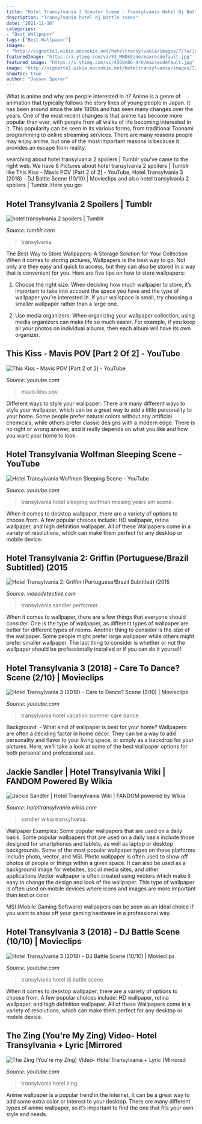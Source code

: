 ```yaml
---
title: "Hotel Transylvania 2 Scooter Scene : Transylvania Hotel Dj Battle Scene"
description: "Transylvania hotel dj battle scene"
date: "2021-11-16"
categories:
- "Best Wallpaper"
tags: ["Best Wallpaper"]
images:
- "http://vignette1.wikia.nocookie.net/hoteltransylvania/images/7/7a/Jackie_Sandler.jpg/revision/latest?cb=20120916211652"
featuredImage: "https://i.ytimg.com/vi/53_MWOk5zno/maxresdefault.jpg"
featured_image: "https://i.ytimg.com/vi/43OVm86-4rU/maxresdefault.jpg"
image: "http://vignette1.wikia.nocookie.net/hoteltransylvania/images/7/7a/Jackie_Sandler.jpg/revision/latest?cb=20120916211652"
ShowToc: true
author: "Jayson Sporer"
---
```



What is anime and why are people interested in it?
Anime is a genre of animation that typically follows the story lines of young people in Japan. It has been around since the late 1800s and has seen many changes over the years. One of the most recent changes is that anime has become more popular than ever, with people from all walks of life becoming interested in it. This popularity can be seen in its various forms, from traditional Toonami programming to online streaming services. There are many reasons people may enjoy anime, but one of the most important reasons is because it provides an escape from reality.

	

		
searching about hotel transylvania 2 spoilers | Tumblr you've came to the right web. We have 8 Pictures about hotel transylvania 2 spoilers | Tumblr like This Kiss - Mavis POV [Part 2 of 2] - YouTube, Hotel Transylvania 3 (2018) - DJ Battle Scene (10/10) | Movieclips and also hotel transylvania 2 spoilers | Tumblr. Here you go:
		
    
## Hotel Transylvania 2 Spoilers | Tumblr

<img loading=lazy src="https://68.media.tumblr.com/731bc4f675a47bd79b1014f10361dcbc/tumblr_nq4ba4WB5G1qeyhceo2_500.png" onerror="this.onerror=null;this.src='https://tse1.mm.bing.net/th?id=OIP.wAlmDOBdyJM5n2aAbrbvwQHaEA&amp;pid=15.1';" alt="hotel transylvania 2 spoilers | Tumblr">

_Source: tumblr.com_

>transylvania. 

	

The Best Way to Store Wallpapers: A Storage Solution for Your Collection
When it comes to storing pictures, Wallpapers is the best way to go. Not only are they easy and quick to access, but they can also be stored in a way that is convenient for you. Here are five tips on how to store wallpapers:
1) Choose the right size: When deciding how much wallpaper to store, it’s important to take into account the space you have and the type of wallpaper you’re interested in. If your wallspace is small, try choosing a smaller wallpaper rather than a large one.

2) Use media organizers: When organizing your wallpaper collection, using media organizers can make life so much easier. For example, if you keep all your photos on individual albums, then each album will have its own organizer.

    
## This Kiss - Mavis POV [Part 2 Of 2] - YouTube

<img loading=lazy src="https://i.ytimg.com/vi/B-6UB4NDHjA/hqdefault.jpg" onerror="this.onerror=null;this.src='https://tse2.mm.bing.net/th?id=OIP.NcWAGtccl-dlxPT6ARBTmwHaFj&amp;pid=15.1';" alt="This Kiss - Mavis POV [Part 2 of 2] - YouTube">

_Source: youtube.com_

>mavis kiss pov. 

	

Different ways to style your wallpaper:
There are many different ways to style your wallpaper, which can be a great way to add a little personality to your home. Some people prefer natural colors without any artificial chemicals, while others prefer classic designs with a modern edge. There is no right or wrong answer, and it really depends on what you like and how you want your home to look.

    
## Hotel Transylvania Wolfman Sleeping Scene - YouTube

<img loading=lazy src="https://i.ytimg.com/vi/53_MWOk5zno/maxresdefault.jpg" onerror="this.onerror=null;this.src='https://tse1.mm.bing.net/th?id=OIP.BG8rbxOlQuIyiBFF030zugHaEK&amp;pid=15.1';" alt="Hotel Transylvania Wolfman Sleeping Scene - YouTube">

_Source: youtube.com_

>transylvania hotel sleeping wolfman missing years am scene. 

	

When it comes to desktop wallpaper, there are a variety of options to choose from. A few popular choices include: HD wallpaper, retina wallpaper, and high definition wallpaper. All of these Wallpapers come in a variety of resolutions, which can make them perfect for any desktop or mobile device. 

    
## Hotel Transylvania 2: Griffin (Portuguese/Brazil Subtitled) (2015

<img loading=lazy src="http://content.internetvideoarchive.com/content/photos/10512/183355_010.jpg" onerror="this.onerror=null;this.src='https://tse2.mm.bing.net/th?id=OIP.8xguBqjLbJOFq3u9Z6Wg7QHaFj&amp;pid=15.1';" alt="Hotel Transylvania 2: Griffin (Portuguese/Brazil Subtitled) (2015">

_Source: videodetective.com_

>transylvania sandler performer. 

	

When it comes to wallpaper, there are a few things that everyone should consider. One is the type of wallpaper, as different types of wallpaper are better for different types of rooms. Another thing to consider is the size of the wallpaper. Some people might prefer large wallpaper while others might prefer smaller wallpaper. The last thing to consider is whether or not the wallpaper should be professionally installed or if you can do it yourself.

    
## Hotel Transylvania 3 (2018) - Care To Dance? Scene (2/10) | Movieclips

<img loading=lazy src="https://i.ytimg.com/vi/Z4kBo6FO8bc/maxresdefault.jpg" onerror="this.onerror=null;this.src='https://tse2.mm.bing.net/th?id=OIP.gfLLKHMjHkaqi4gZFulx6gHaEK&amp;pid=15.1';" alt="Hotel Transylvania 3 (2018) - Care to Dance? Scene (2/10) | Movieclips">

_Source: youtube.com_

>transylvania hotel vacation summer care dance. 

	

Background: - What kind of wallpaper is best for your home?
Wallpapers are often a deciding factor in home décor. They can be a way to add personality and flavor to your living space, or simply as a backdrop for your pictures. Here, we'll take a look at some of the best wallpaper options for both personal and professional use.

    
## Jackie Sandler | Hotel Transylvania Wiki | FANDOM Powered By Wikia

<img loading=lazy src="http://vignette1.wikia.nocookie.net/hoteltransylvania/images/7/7a/Jackie_Sandler.jpg/revision/latest?cb=20120916211652" onerror="this.onerror=null;this.src='https://tse1.mm.bing.net/th?id=OIP.VxLnA-Mz6Q84hoTvOvPJ4wHaK3&amp;pid=15.1';" alt="Jackie Sandler | Hotel Transylvania Wiki | FANDOM powered by Wikia">

_Source: hoteltransylvania.wikia.com_

>sandler wikia transylvania. 

	

Wallpaper Examples: Some popular wallpapers that are used on a daily basis.
Some popular wallpapers that are used on a daily basis include those designed for smartphones and tablets, as well as laptop or desktop backgrounds. Some of the most popular wallpaper types on these platforms include photo, vector, and MSI. 
Photo wallpaper is often used to show off photos of people or things within a given space. It can also be used as a background image for websites, social media sites, and other applications.Vector wallpaper is often created using vectors which make it easy to change the design and look of the wallpaper. This type of wallpaper is often used on mobile devices where icons and images are more important than text or color. 

MSI (Mobile Gaming Software) wallpapers can be seen as an ideal choice if you want to show off your gaming hardware in a professional way.

    
## Hotel Transylvania 3 (2018) - DJ Battle Scene (10/10) | Movieclips

<img loading=lazy src="https://i.ytimg.com/vi/43OVm86-4rU/maxresdefault.jpg" onerror="this.onerror=null;this.src='https://tse2.mm.bing.net/th?id=OIP.koJoBZTL8FFsX4JrGqxdAQHaEK&amp;pid=15.1';" alt="Hotel Transylvania 3 (2018) - DJ Battle Scene (10/10) | Movieclips">

_Source: youtube.com_

>transylvania hotel dj battle scene. 

	

When it comes to desktop wallpaper, there are a variety of options to choose from. A few popular choices include: HD wallpaper, retina wallpaper, and high definition wallpaper. All of these Wallpapers come in a variety of resolutions, which can make them perfect for any desktop or mobile device. 

    
## The Zing (You&#039;re My Zing) Video- Hotel Transylvania + Lyric [Mirrored

<img loading=lazy src="https://i.ytimg.com/vi/48wxIC7XfS0/maxresdefault.jpg" onerror="this.onerror=null;this.src='https://tse1.mm.bing.net/th?id=OIP.WBZgom2tca5QneGF2-baoAHaEK&amp;pid=15.1';" alt="The Zing (You&#039;re my Zing) Video- Hotel Transylvania + Lyric [Mirrored">

_Source: youtube.com_

>transylvania hotel zing. 

	

Anime wallpaper is a popular trend in the internet. It can be a great way to add some extra color or interest to your desktop. There are many different types of anime wallpaper, so it’s important to find the one that fits your own style and needs.

